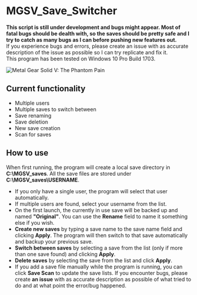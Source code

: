 # MGSV\_Save\_Switcher
**This script is still under development and bugs might appear. Most of fatal bugs should be dealth with, so the saves should be pretty safe and I try to catch as many bugs as I can before pushing new features out.**  
If you experience bugs and errors, please create an issue with as accurate description of the issue as possible so I can try replicate and fix it.  
This program has been tested on Windows 10 Pro Build 1703.  
  
![Metal Gear Solid V: The Phantom Pain](http://static.gosunoob.com/img/1/2015/08/mgsv-the-phantom-pain-tips.jpg)
  
## Current functionality
* Multiple users
* Multiple saves to switch between
* Save renaming
* Save deletion
* New save creation
* Scan for saves
  
## How to use
When first running, the program will create a local save directory in **C:\\MGSV\_saves**. All the save files are stored under **C:\\MGSV\_saves\\USERNAME**.  
* If you only have a single user, the program will select that user automatically.
* If multiple users are found, select your username from the list.
* On the first launch, the currently in use save will be backed up and named **"Original"**. You can use the **Rename** field to name it something else if you wish.
* **Create new saves** by typing a save name to the save name field and clicking **Apply**. The program will then switch to that save automatically and backup your previous save.
* **Switch between saves** by selecting a save from the list (only if more than one save found) and clicking **Apply**.
* **Delete saves** by selecting the save from the list and click **Apply**.
* If you add a save file manually while the program is running, you can click **Save Scan** to update the save lists.
If you encounter bugs, please create **an issue** with as accurate description as possible of what tried to do and at what point the error/bug happened.  